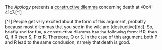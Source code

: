 The *Apology* presents a [constructive dilemma][cd] concerning death at
40c4-41c7.[^1]

[^1] People get very excited about the form of this argument, probably
because most dilemmas that you see in the wild are [destructive][dd]. So,
briefly and for fun, a constructive dilemma has the following form: If P,
then Q, if R then S, P or R. Therefore, Q or S. In the case of this
argument, both P and R lead to the same conclusion, namely that death is
good.

[cd]: http://en.wikipedia.org/wiki/Constructive_dilemma

